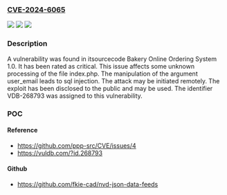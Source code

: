 ### [CVE-2024-6065](https://cve.mitre.org/cgi-bin/cvename.cgi?name=CVE-2024-6065)
![](https://img.shields.io/static/v1?label=Product&message=Bakery%20Online%20Ordering%20System&color=blue)
![](https://img.shields.io/static/v1?label=Version&message=%3D%201.0%20&color=brighgreen)
![](https://img.shields.io/static/v1?label=Vulnerability&message=CWE-89%20SQL%20Injection&color=brighgreen)

### Description

A vulnerability was found in itsourcecode Bakery Online Ordering System 1.0. It has been rated as critical. This issue affects some unknown processing of the file index.php. The manipulation of the argument user_email leads to sql injection. The attack may be initiated remotely. The exploit has been disclosed to the public and may be used. The identifier VDB-268793 was assigned to this vulnerability.

### POC

#### Reference
- https://github.com/ppp-src/CVE/issues/4
- https://vuldb.com/?id.268793

#### Github
- https://github.com/fkie-cad/nvd-json-data-feeds

